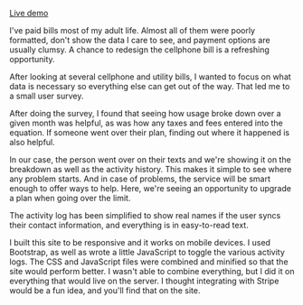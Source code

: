 <a href="http://staging.joshuamauldin.com">Live demo</a>

I've paid bills most of my adult life. Almost all of them were poorly formatted, don't show the data I care to see, and payment options are usually clumsy. A chance to redesign the cellphone bill is a refreshing opportunity. 

After looking at several cellphone and utility bills, I wanted to focus on what data is necessary so everything else can get out of the way. That led me to a small user survey. 

After doing the survey, I found that seeing how usage broke down over a given month was helpful, as was how any taxes and fees entered into the equation. If someone went over their plan, finding out where it happened is also helpful.

In our case, the person went over on their texts and we're showing it on the breakdown as well as the activity history. This makes it simple to see where any problem starts. And in case of problems, the service will be smart enough to offer ways to help. Here, we're seeing an opportunity to upgrade a plan when going over the limit.

The activity log has been simplified to show real names if the user syncs their contact information, and everything is in easy-to-read text. 

I built this site to be responsive and it works on mobile devices. I used Bootstrap, as well as wrote a little JavaScript to toggle the various activity logs. The CSS and JavaScript files were combined and minified so that the site would perform better. I wasn't able to combine everything, but I did it on everything that would live on the server. I thought integrating with Stripe would be a fun idea, and you'll find that on the site.


